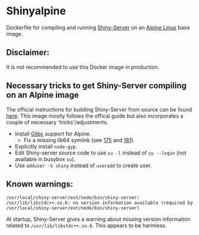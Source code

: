 # Shinyalpine
Dockerfile for compiling and running [Shiny-Server](https://github.com/rstudio/shiny-server) on an [Alpine Linux](https://www.alpinelinux.org/) base image.

## Disclaimer: 
It is not recommended to use this Docker image in production. 

## Necessary tricks to get Shiny-Server compiling on an Alpine image

The official instructions for building Shiny-Server from source can be found [here](https://github.com/rstudio/shiny-server/wiki/Building-Shiny-Server-from-Source). This image mostly follows the offical guide but also incorporates a couple of necessary 'tricks'/adjustments. 

* Install [Glibc](https://github.com/sgerrand/alpine-pkg-glibc) support for Alpine.
    * Fix a missing lib64 symlink (see [175](https://github.com/sgerrand/alpine-pkg-glibc/issues/175) and [181](https://github.com/sgerrand/alpine-pkg-glibc/issues/181)).
* Explicitly install `node-gyp`.
* Edit Shiny-server source code to use `su -l` instead of `su --login` (not available in busybox `su`).
* Use `adduser -S shiny` instead of `useradd` to create user.

## Known warnings: 
`/usr/local/shiny-server/ext/node/bin/shiny-server: /usr/lib/libstdc++.so.6: no version information available (required by /usr/local/shiny-server/ext/node/bin/shiny-server)`

At startup, Shiny-Server gives a warning about missing version information related to `/usr/lib/libstdc++.so.6`. This appears to be harmless.


